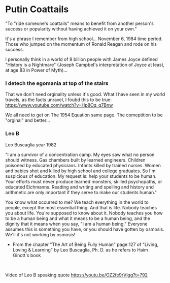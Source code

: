 # Putin Coattails

"To "ride someone's coattails" means to benefit from another person's success or popularity without having achieved it on your own."

It's a phrase I remember from high school... November 6, 1984 time period. Those who jumped on the momentum of Ronald Reagan and rode on his success.

I personally think in a world of 8 billion people with James Joyce defined "History is a Nightmare" (Joseph Campbel's interpretation of Joyce at least, at age 83 in Power of Myth)...

### I detech the egomania at top of the stairs

That we don't need orginality unless it's good. What I have seen in my world travels, as the facts unravel, I foubd this to be true: https://www.youtube.com/watch?v=Hp8Oq_q7Bnw

We all need to get on The 1954 Equation same page. The comeptition to be "orginal" and better...

### Leo B 

Leo Buscaglia year 1982

"I am a survivor of a concentration camp. My eyes saw what no person should witness. Gas chambers built by learned engineers. Children poisoned by educated physicians. Infants killed by trained nurses. Women and babies shot and killed by high school and college graduates. So I'm suspicious of education. My request is: help your students to be human. Your efforts must never produce learned monsters, skilled psychopaths, or educated Eichmanns. Reading and writing and spelling and history and arithmetic are only important if they serve to make our students human."

You know what occurred to me? We teach everything in the world to people, except the most essential thing. And that is life. Nobody teaches you about life. You're supposed to know about it. Nobody teaches you how to be a human being and what it means to be a human being, and the dignity that it means when you say, "I am a human being." Everyone assumes this is something you have, or you should have gotten by osmosis. We'll it's not working by osmosis!

- From the chapter "The Art of Being Fully Human" page 127 of "Living, Loving & Learning" by Leo Buscaglia, Ph. D. as he refers to Haim Ginott's book

&nbsp;

Video of Leo B speaking quote https://youtu.be/OZ2fe9rVlgg?t=792
